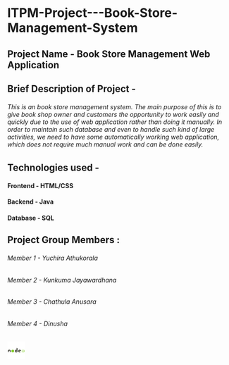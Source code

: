  
# ITPM-Project---Book-Store-Management-System

## Project Name - Book Store Management  Web Application

## Brief Description of Project - 
###### This is an book store management system. The main purpose of this is to give book shop owner and customers the opportunity to work easily and quickly due to the use of web application rather than doing it manually. In order to maintain such database and even to handle such kind of large activities, we need to have some automatically working web application, which does not require much manual work and can be done easily.

## Technologies used - 
####                     Frontend - HTML/CSS
####                     Backend  - Java
####                     Database - SQL


## Project Group Members :
###### Member 1 - Yuchira Athukorala
###### Member 2 - Kunkuma Jayawardhana
###### Member 3 - Chathula Anusara 
###### Member 4 - Dinusha

<img src="https://raw.githubusercontent.com/devicons/devicon/master/icons/nodejs/nodejs-original-wordmark.svg" alt="nodejs" width="40" height="40"/> </a> <a href="https://www.photoshop.com/en" target="_blank">
